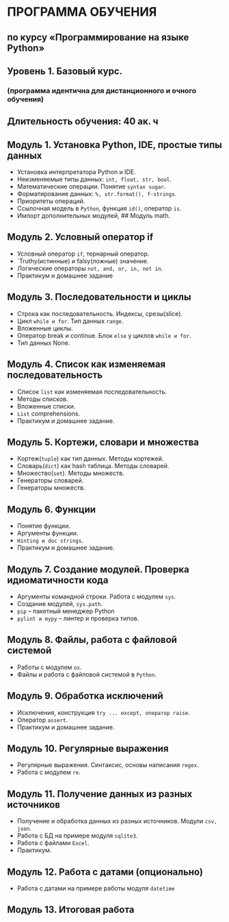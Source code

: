 # ПРОГРАММА ОБУЧЕНИЯ
## по курсу «Программирование на языке Python»
## Уровень 1. Базовый курс.
### (программа идентична для дистанционного и очного обучения)


## Длительность обучения: 40 ак. ч

## Модуль 1. Установка Python, IDE, простые типы данных
*	Установка интерпретатора Python и IDE.
*	Неизменяемые типы данных: `int, float, str, bool`.
*	Математические операции. Понятие `syntax sugar`.
*	Форматирование данных: `%, str.format(), f-strings`.
*	Приоритеты операций.
*	Ссылочная модель в `Python`, функция `id()`, оператор `is`.
*	Импорт дополнительных модулей, ## Модуль math.

## Модуль 2. Условный оператор if
*	Условный оператор `if`, тернарный оператор.
*	`Truthy(истинные) и falsy(ложные) значение.
*	Логические операторы `not, and, or, in, not in`.
*	Практикум и домашнее задание


## Модуль 3. Последовательности и циклы
*	Строка как последовательность. Индексы, срезы(slice).
*	Цикл `while и for`. Тип данных `range`.
*	Вложенные циклы.
*	Оператор break и continue. Блок `else` у циклов `while и for`.
*	Тип данных None.

## Модуль 4. Список как изменяемая последовательность
*	Список `list` как изменяемая последовательность.
*	Методы списков.
*	Вложенные списки.
*	`List` comprehensions.
*	Практикум и домашнее задание.


## Модуль 5. Кортежи, словари и множества
*	Кортеж(`tuple`) как тип данных. Методы кортежей.
*	Словарь(`dict`) как hash таблица. Методы словарей.
*	Множество(`set`). Методы множеств.
*	Генераторы словарей.
*	Генераторы множеств.

## Модуль 6. Функции
*	Понятие функции.
*	Аргументы функции.
*	`Hinting и doc strings`.
*	Практикум и домашнее задание.


## Модуль 7. Создание модулей. Проверка идиоматичности кода
*	Аргументы командной строки. Работа с модулем `sys`.
*	Создание модулей, `sys.path`.
*	`pip` – пакетный менеджер Python
*	`pylint и mypy` – линтер и проверка типов.


## Модуль 8. Файлы, работа с файловой системой
*	Работы с модулем `os`.
*	Файлы и работа с файловой системой в `Python`.

## Модуль 9. Обработка исключений
*	Исключения, конструкция `try ... except, оператор raise`.
*	Оператор `assert`.
*	Практикум и домашнее задание.

## Модуль 10. Регулярные выражения
*	Регулярные выражения. Синтаксис, основы написания `regex`.
*	Работа с модулем `re`.


## Модуль 11. Получение данных из разных источников
*	Получение и обработка данных из разных источников. Модули `csv, json`.
*	Работа с БД на примере модуля `sqlite3`.
*	Работа с файлами `Excel`. 
*	Практикум.

## Модуль 12. Работа с датами (опционально)
*	Работа с датами на примере работы модуля `datetime`

## Модуль 13. Итоговая работа
